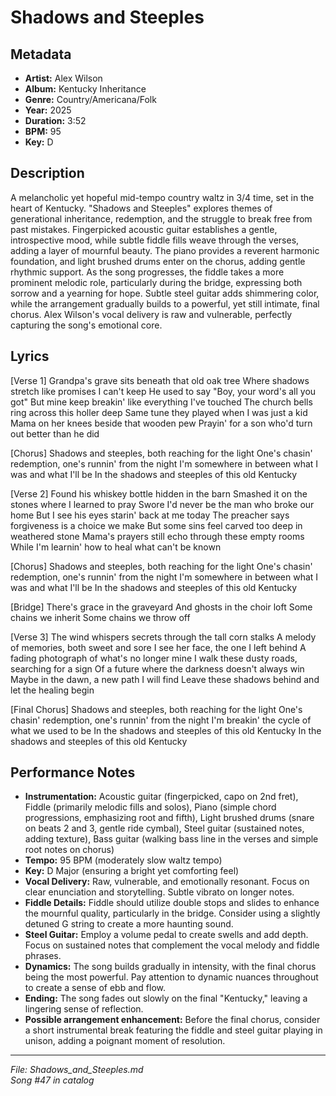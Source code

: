 # Shadows and Steeples

## Metadata
- **Artist:** Alex Wilson
- **Album:** Kentucky Inheritance
- **Genre:** Country/Americana/Folk
- **Year:** 2025
- **Duration:** 3:52
- **BPM:** 95
- **Key:** D

## Description
A melancholic yet hopeful mid-tempo country waltz in 3/4 time, set in the heart of Kentucky. "Shadows and Steeples" explores themes of generational inheritance, redemption, and the struggle to break free from past mistakes. Fingerpicked acoustic guitar establishes a gentle, introspective mood, while subtle fiddle fills weave through the verses, adding a layer of mournful beauty. The piano provides a reverent harmonic foundation, and light brushed drums enter on the chorus, adding gentle rhythmic support. As the song progresses, the fiddle takes a more prominent melodic role, particularly during the bridge, expressing both sorrow and a yearning for hope. Subtle steel guitar adds shimmering color, while the arrangement gradually builds to a powerful, yet still intimate, final chorus. Alex Wilson's vocal delivery is raw and vulnerable, perfectly capturing the song's emotional core.

## Lyrics

[Verse 1]
Grandpa's grave sits beneath that old oak tree
Where shadows stretch like promises I can't keep
He used to say "Boy, your word's all you got"
But mine keep breakin' like everything I've touched
The church bells ring across this holler deep
Same tune they played when I was just a kid
Mama on her knees beside that wooden pew
Prayin' for a son who'd turn out better than he did

[Chorus]
Shadows and steeples, both reaching for the light
One's chasin' redemption, one's runnin' from the night
I'm somewhere in between what I was and what I'll be
In the shadows and steeples of this old Kentucky

[Verse 2]
Found his whiskey bottle hidden in the barn
Smashed it on the stones where I learned to pray
Swore I'd never be the man who broke our home
But I see his eyes starin' back at me today
The preacher says forgiveness is a choice we make
But some sins feel carved too deep in weathered stone
Mama's prayers still echo through these empty rooms
While I'm learnin' how to heal what can't be known

[Chorus]
Shadows and steeples, both reaching for the light
One's chasin' redemption, one's runnin' from the night
I'm somewhere in between what I was and what I'll be
In the shadows and steeples of this old Kentucky

[Bridge]
There's grace in the graveyard
And ghosts in the choir loft
Some chains we inherit
Some chains we throw off

[Verse 3]
The wind whispers secrets through the tall corn stalks
A melody of memories, both sweet and sore
I see her face, the one I left behind
A fading photograph of what's no longer mine
I walk these dusty roads, searching for a sign
Of a future where the darkness doesn't always win
Maybe in the dawn, a new path I will find
Leave these shadows behind and let the healing begin

[Final Chorus]
Shadows and steeples, both reaching for the light
One's chasin' redemption, one's runnin' from the night
I'm breakin' the cycle of what we used to be
In the shadows and steeples of this old Kentucky
In the shadows and steeples of this old Kentucky

## Performance Notes

- **Instrumentation:** Acoustic guitar (fingerpicked, capo on 2nd fret), Fiddle (primarily melodic fills and solos), Piano (simple chord progressions, emphasizing root and fifth), Light brushed drums (snare on beats 2 and 3, gentle ride cymbal), Steel guitar (sustained notes, adding texture), Bass guitar (walking bass line in the verses and simple root notes on chorus)
- **Tempo:** 95 BPM (moderately slow waltz tempo)
- **Key:** D Major (ensuring a bright yet comforting feel)
- **Vocal Delivery:** Raw, vulnerable, and emotionally resonant. Focus on clear enunciation and storytelling. Subtle vibrato on longer notes.
- **Fiddle Details:** Fiddle should utilize double stops and slides to enhance the mournful quality, particularly in the bridge. Consider using a slightly detuned G string to create a more haunting sound.
- **Steel Guitar:** Employ a volume pedal to create swells and add depth. Focus on sustained notes that complement the vocal melody and fiddle phrases.
- **Dynamics:** The song builds gradually in intensity, with the final chorus being the most powerful. Pay attention to dynamic nuances throughout to create a sense of ebb and flow.
- **Ending:** The song fades out slowly on the final "Kentucky," leaving a lingering sense of reflection.
- **Possible arrangement enhancement:** Before the final chorus, consider a short instrumental break featuring the fiddle and steel guitar playing in unison, adding a poignant moment of resolution.

---
*File: Shadows_and_Steeples.md*  
*Song #47 in catalog*
